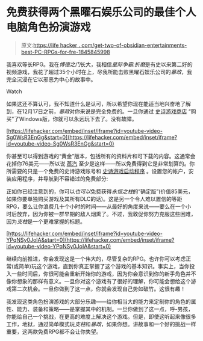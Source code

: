 # 免费获得两个黑曜石娱乐公司的最佳个人电脑角色扮演游戏

> 原文:[https://life hacker . com/get-two-of-obsidian-entertainments-best-PC-RPGs-for-fre-1845845998](https://lifehacker.com/get-two-of-obsidian-entertainments-best-pc-rpgs-for-fre-1845845998)

我喜欢等长RPG。我在*博德之门*长大，我相信*星际争霸:折磨*是有史以来第二好的视频游戏，我花了超过35个小时在上，尽我所能击败黑曜石娱乐公司的*暴政*，我完全沉浸在它以邪恶为中心的故事中。

Watch

如果这还不算认可，我不知道什么是认可，所以希望你现在能适当地兴奋地了解到，在12月17日之前，*暴政*对你来说是完全免费的。一旦你通过 [史诗游戏商店](https://www.epicgames.com/store/en-US/product/tyranny/home) “购买”了Windows版，你就可以永远玩下去了。没有故障。

 [https://lifehacker.com/embed/inset/iframe?id=youtube-video-Sg0WsR3EnGg&start=0](https://lifehacker.com/embed/inset/iframe?id=youtube-video-Sg0WsR3EnGg&start=0) 

你甚至可以得到游戏的“黄金”版本，包括所有的资料片和可下载的内容。这通常会花掉你76美元——所以说 [蒸汽](https://store.steampowered.com/bundle/5879/Tyranny___Gold_Edition/) 至少是这样——所以免费得到它是非常划算的。你所需要的只是一个免费的史诗游戏账号和 [史诗游戏启动程序](https://www.epicgames.com/store/en-US/download) 。设置您的帐户，安装应用程序，并导航到不容错过的免费部分:

正如你已经注意到的，你可以*也可以*免费获得*永恒之柱*的“确定版”(价值85美元，如果你要单独购买游戏及其所有DLC的话)。这是另一个令人难以置信的等距RPG，要么让你浪费几十个小时的时间——从最好的角度来说——要么在一个小时后放弃，因为你被一群早期的敌人烟熏了。不过，我敦促你努力克服这些困难，因为*支柱*是一个更难掌握的标题。

 [https://lifehacker.com/embed/inset/iframe?id=youtube-video-YPqNSy0JoIA&start=0](https://lifehacker.com/embed/inset/iframe?id=youtube-video-YPqNSy0JoIA&start=0) 

继续向前推进，你会发现这是一个伟大的，尽管复杂的RPG。也许你可以考虑正常(或简单)玩这个游戏，直到你真正掌握了这个游戏的基本知识。事实上，当你投入一些时间后，你很可能会重新开始你的游戏，因为你会意识到你的新手角色并不像你想象的那样有意义。一旦你对这个游戏有了很好的理解，你可能会想给这个游戏第二次机会。一旦你做到了这一点，你就会发现自己势如破竹。这很有趣！

我发现这类角色扮演游戏的大部分乐趣——给你相当大的能力来定制你的角色的属性、能力、装备和策略——是掌握其中的机制。一旦你做到了这一点，呼-男孩，你能给自己一个挑战，在更高的难度上解决这个游戏。但是，即使这听起来像很多工作，地狱，通过简单模式玩*支柱*和*暴政*，如果你想。讲故事和一个好的挑战一样重要，这两款免费RPG都不会让你失望。